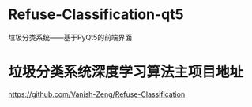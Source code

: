 # Refuse-Classification-qt5
垃圾分类系统——基于PyQt5的前端界面

# 垃圾分类系统深度学习算法主项目地址
https://github.com/Vanish-Zeng/Refuse-Classification
